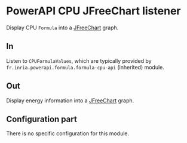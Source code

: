 # PowerAPI CPU JFreeChart listener

Display CPU `Formula` into a [JFreeChart](http://www.jfree.org/jfreechart "JFreeChart") graph.

## In

Listen to `CPUFormulaValues`, which are typically provided by `fr.inria.powerapi.formula.formula-cpu-api` (inherited) module.

## Out

Display energy information into a [JFreeChart](http://www.jfree.org/jfreechart "JFreeChart") graph.

## Configuration part

There is no specific configuration for this module.
